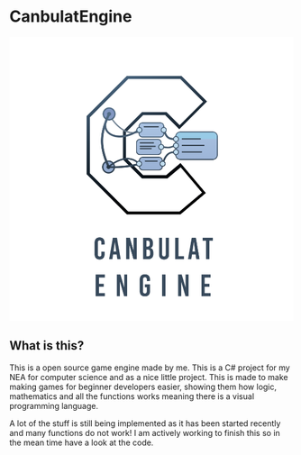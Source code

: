 # CanbulatEngine
 ![alt text](https://github.com/Un1tace/CanbulatEngine/blob/main/CSCanbulatEngine/CSCanbulatEngine/EditorAssets/Images/Logo.png "Logo")

## What is this?
This is a open source game engine made by me. This is a C# project for my NEA for computer science and as a nice little project. This is made to make making games for beginner developers easier, showing them how logic, mathematics and all the functions works meaning there is a visual programming language.

A lot of the stuff is still being implemented as it has been started recently and many functions do not work! I am actively working to finish this so in the mean time have a look at the code.
